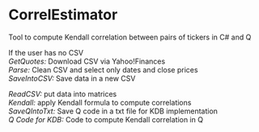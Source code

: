 # CorrelEstimator
Tool to compute Kendall correlation between pairs of tickers in C# and Q


If the user has no CSV<br />
  <em>GetQuotes:</em> Download CSV via Yahoo!Finances<br />
  <em>Parse:</em> Clean CSV and select only dates and close prices<br />
  <em>SaveIntoCSV:</em> Save data in a new CSV<br />
  
  <em>ReadCSV:</em> put data into matrices<br />
  <em>Kendall:</em> apply Kendall formula to compute correlations<br />
  <em>SaveQIntoTxt:</em> Save Q code in a txt file for KDB implementation<br />
  <em>Q Code for KDB:</em> Code to compute Kendall correlation in Q<br />
